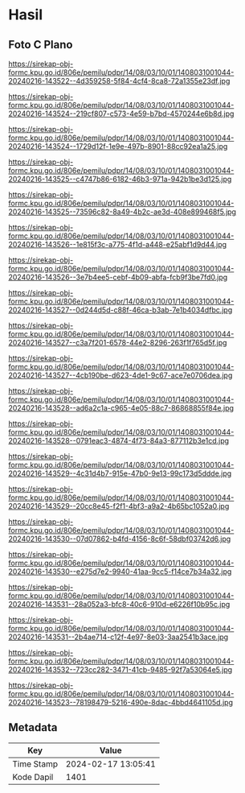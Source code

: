# Hasil

## Foto C Plano

https://sirekap-obj-formc.kpu.go.id/806e/pemilu/pdpr/14/08/03/10/01/1408031001044-20240216-143522--4d359258-5f84-4cf4-8ca8-72a1355e23df.jpg

https://sirekap-obj-formc.kpu.go.id/806e/pemilu/pdpr/14/08/03/10/01/1408031001044-20240216-143524--219cf807-c573-4e59-b7bd-4570244e6b8d.jpg

https://sirekap-obj-formc.kpu.go.id/806e/pemilu/pdpr/14/08/03/10/01/1408031001044-20240216-143524--1729d12f-1e9e-497b-8901-88cc92ea1a25.jpg

https://sirekap-obj-formc.kpu.go.id/806e/pemilu/pdpr/14/08/03/10/01/1408031001044-20240216-143525--c4747b86-6182-46b3-971a-942b1be3d125.jpg

https://sirekap-obj-formc.kpu.go.id/806e/pemilu/pdpr/14/08/03/10/01/1408031001044-20240216-143525--73596c82-8a49-4b2c-ae3d-408e899468f5.jpg

https://sirekap-obj-formc.kpu.go.id/806e/pemilu/pdpr/14/08/03/10/01/1408031001044-20240216-143526--1e815f3c-a775-4f1d-a448-e25abf1d9d44.jpg

https://sirekap-obj-formc.kpu.go.id/806e/pemilu/pdpr/14/08/03/10/01/1408031001044-20240216-143526--3e7b4ee5-cebf-4b09-abfa-fcb9f3be7fd0.jpg

https://sirekap-obj-formc.kpu.go.id/806e/pemilu/pdpr/14/08/03/10/01/1408031001044-20240216-143527--0d244d5d-c88f-46ca-b3ab-7e1b4034dfbc.jpg

https://sirekap-obj-formc.kpu.go.id/806e/pemilu/pdpr/14/08/03/10/01/1408031001044-20240216-143527--c3a7f201-6578-44e2-8296-263f1f765d5f.jpg

https://sirekap-obj-formc.kpu.go.id/806e/pemilu/pdpr/14/08/03/10/01/1408031001044-20240216-143527--4cb190be-d623-4de1-9c67-ace7e0706dea.jpg

https://sirekap-obj-formc.kpu.go.id/806e/pemilu/pdpr/14/08/03/10/01/1408031001044-20240216-143528--ad6a2c1a-c965-4e05-88c7-86868855f84e.jpg

https://sirekap-obj-formc.kpu.go.id/806e/pemilu/pdpr/14/08/03/10/01/1408031001044-20240216-143528--0791eac3-4874-4f73-84a3-877112b3e1cd.jpg

https://sirekap-obj-formc.kpu.go.id/806e/pemilu/pdpr/14/08/03/10/01/1408031001044-20240216-143529--4c31d4b7-915e-47b0-9e13-99c173d5ddde.jpg

https://sirekap-obj-formc.kpu.go.id/806e/pemilu/pdpr/14/08/03/10/01/1408031001044-20240216-143529--20cc8e45-f2f1-4bf3-a9a2-4b65bc1052a0.jpg

https://sirekap-obj-formc.kpu.go.id/806e/pemilu/pdpr/14/08/03/10/01/1408031001044-20240216-143530--07d07862-b4fd-4156-8c6f-58dbf03742d6.jpg

https://sirekap-obj-formc.kpu.go.id/806e/pemilu/pdpr/14/08/03/10/01/1408031001044-20240216-143530--e275d7e2-9940-41aa-9cc5-f14ce7b34a32.jpg

https://sirekap-obj-formc.kpu.go.id/806e/pemilu/pdpr/14/08/03/10/01/1408031001044-20240216-143531--28a052a3-bfc8-40c6-910d-e6226f10b95c.jpg

https://sirekap-obj-formc.kpu.go.id/806e/pemilu/pdpr/14/08/03/10/01/1408031001044-20240216-143531--2b4ae714-c12f-4e97-8e03-3aa2541b3ace.jpg

https://sirekap-obj-formc.kpu.go.id/806e/pemilu/pdpr/14/08/03/10/01/1408031001044-20240216-143532--723cc282-3471-41cb-9485-92f7a53064e5.jpg

https://sirekap-obj-formc.kpu.go.id/806e/pemilu/pdpr/14/08/03/10/01/1408031001044-20240216-143523--78198479-5216-490e-8dac-4bbd4641105d.jpg


## Metadata

| Key        | Value               |
| ---------- | ------------------- |
| Time Stamp | 2024-02-17 13:05:41 |
| Kode Dapil | 1401                |



